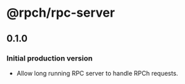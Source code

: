 # @rpch/rpc-server

## 0.1.0

### Initial production version

- Allow long running RPC server to handle RPCh requests.
